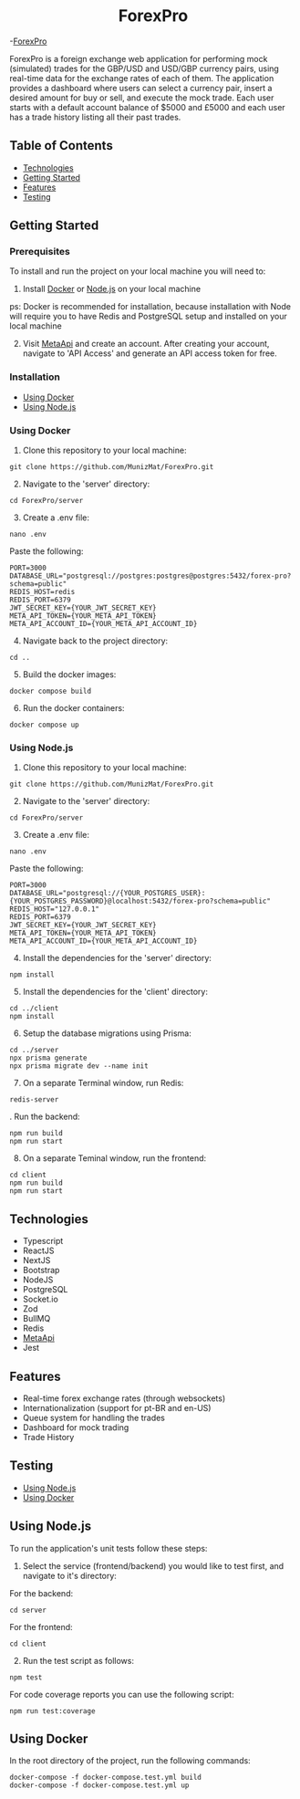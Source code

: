 <h1 align="center">ForexPro</h1>

-[ForexPro](/images/forexPro.png)

ForexPro is a foreign exchange web application for performing mock (simulated) trades for the GBP/USD and USD/GBP currency pairs, using real-time data for the exchange rates of each of them. The application provides a dashboard where users can select a currency pair, insert a desired amount for buy or sell, and execute the mock trade. Each user starts with a default account balance of $5000 and £5000 and each user has a trade history listing all their past trades. 

## Table of Contents
- [Technologies](#technologies)
- [Getting Started](#getting-started)
- [Features](#features)
- [Testing](#testing)

## Getting Started

### Prerequisites
To install and run the project on your local machine you will need to:
1. Install [Docker](https://www.docker.com/) or [Node.js](https://nodejs.org/en) on your local machine 

ps: Docker is recommended for installation, because installation with Node will require you to have Redis and PostgreSQL setup and installed on your local machine

2. Visit [MetaApi](https://metaapi.cloud/) and create an account. After creating your account, navigate to 'API Access' and generate an API access token for free.


### Installation
- [Using Docker](#using-docker)
- [Using Node.js](#using-nodejs)

### Using Docker
1. Clone this repository to your local machine:
```shell 
git clone https://github.com/MunizMat/ForexPro.git
```

2. Navigate to the 'server' directory:
```shell 
cd ForexPro/server
```

3. Create a .env file:
```shell 
nano .env
```

Paste the following: 

```shell 
PORT=3000
DATABASE_URL="postgresql://postgres:postgres@postgres:5432/forex-pro?schema=public"
REDIS_HOST=redis
REDIS_PORT=6379
JWT_SECRET_KEY={YOUR_JWT_SECRET_KEY}
META_API_TOKEN={YOUR_META_API_TOKEN}
META_API_ACCOUNT_ID={YOUR_META_API_ACCOUNT_ID}
```

4. Navigate back to the project directory:
```shell 
cd ..
```
 
5. Build the docker images:
```shell 
docker compose build
```

6. Run the docker containers:
```shell 
docker compose up
```

### Using Node.js
1. Clone this repository to your local machine:
```shell 
git clone https://github.com/MunizMat/ForexPro.git
```

2. Navigate to the 'server' directory:
```shell 
cd ForexPro/server
```

3. Create a .env file:
```shell 
nano .env
```

Paste the following: 

```shell 
PORT=3000
DATABASE_URL="postgresql://{YOUR_POSTGRES_USER}:{YOUR_POSTGRES_PASSWORD}@localhost:5432/forex-pro?schema=public"
REDIS_HOST="127.0.0.1"
REDIS_PORT=6379
JWT_SECRET_KEY={YOUR_JWT_SECRET_KEY}
META_API_TOKEN={YOUR_META_API_TOKEN}
META_API_ACCOUNT_ID={YOUR_META_API_ACCOUNT_ID}
```

4. Install the dependencies for the 'server' directory:
```shell 
npm install
```
 
5. Install the dependencies for the 'client' directory:
```shell 
cd ../client
npm install
```

6. Setup the database migrations using Prisma:
```shell 
cd ../server
npx prisma generate
npx prisma migrate dev --name init
```

7. On a separate Terminal window, run Redis:
```shell 
redis-server
```

. Run the backend: 
```shell 
npm run build
npm run start
```
8. On a separate Teminal window, run the frontend: 
```shell 
cd client
npm run build
npm run start
```




## Technologies
- Typescript
- ReactJS
- NextJS 
- Bootstrap
- NodeJS
- PostgreSQL
- Socket.io
- Zod
- BullMQ
- Redis
- [MetaApi](https://metaapi.cloud/sdks)
- Jest

## Features 
- Real-time forex exchange rates (through websockets)
- Internationalization (support for pt-BR and en-US)
- Queue system for handling the trades
- Dashboard for mock trading
- Trade History

## Testing 
- [Using Node.js](#using-nodejs-1)
- [Using Docker](#using-docker-1)

## Using Node.js
To run the application's unit tests follow these steps: 

1. Select the service (frontend/backend) you would like to test first, and navigate to it's directory:

For the backend: 
```shell 
cd server
```
For the frontend: 
```shell 
cd client
```

2. Run the test script as follows: 
```shell 
npm test
```

For code coverage reports you can use the following script:
```shell 
npm run test:coverage
```

## Using Docker
In the root directory of the project, run the following commands:

```shell 
docker-compose -f docker-compose.test.yml build
docker-compose -f docker-compose.test.yml up
```



